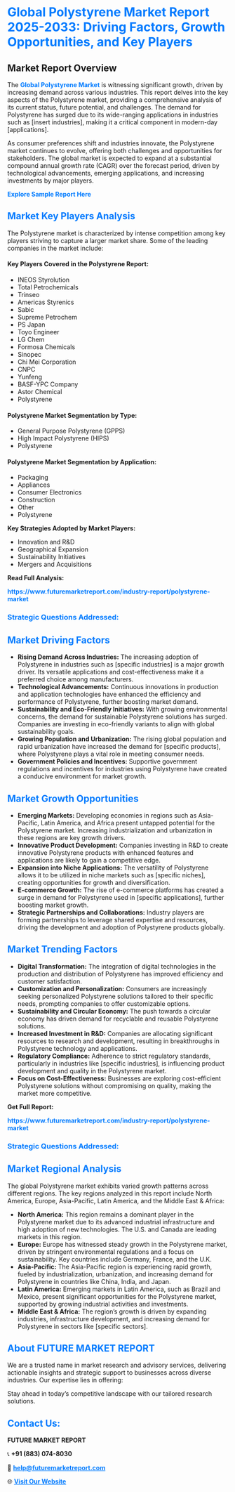<h1 style="color: #007BFF;">Global Polystyrene Market Report 2025-2033: Driving Factors, Growth Opportunities, and Key Players</h1>

<section id="overview">
<h2>Market Report Overview</h2>
<p>The <a href="https://www.futuremarketreport.com/industry-report/polystyrene-market" style="color: #007BFF; text-decoration: none;"><strong>Global Polystyrene Market</strong></a> is witnessing significant growth, driven by increasing demand across various industries. This report delves into the key aspects of the Polystyrene market, providing a comprehensive analysis of its current status, future potential, and challenges. The demand for Polystyrene has surged due to its wide-ranging applications in industries such as [insert industries], making it a critical component in modern-day [applications].</p>
<p>As consumer preferences shift and industries innovate, the Polystyrene market continues to evolve, offering both challenges and opportunities for stakeholders. The global market is expected to expand at a substantial compound annual growth rate (CAGR) over the forecast period, driven by technological advancements, emerging applications, and increasing investments by major players.</p>
</section>

<section id="overview">
<p><a href="https://www.futuremarketreport.com/request-sample/reportId=55112" style="color: #007BFF; text-decoration: none;"><strong>Explore Sample Report Here</strong></a></p>
</section>

<section id="key-players">
<h2 style="color: #007BFF;">Market Key Players Analysis</h2>
<p>The Polystyrene market is characterized by intense competition among key players striving to capture a larger market share. Some of the leading companies in the market include:</p>
<h4>Key Players Covered in the Polystyrene Report:</h4>
<ul><li>INEOS Styrolution</li><li>Total Petrochemicals</li><li>Trinseo</li><li>Americas Styrenics</li><li>Sabic</li><li>Supreme Petrochem</li><li>PS Japan</li><li>Toyo Engineer</li><li>LG Chem</li><li>Formosa Chemicals</li><li>Sinopec</li><li>Chi Mei Corporation</li><li>CNPC</li><li>Yunfeng</li><li>BASF-YPC Company</li><li>Astor Chemical</li><li>Polystyrene</li></ul>
<h4>Polystyrene Market Segmentation by Type:</h4>
<ul><li>General Purpose Polystyrene (GPPS)</li><li>High Impact Polystyrene (HIPS)</li><li>Polystyrene</li></ul>

<h4>Polystyrene Market Segmentation by Application:</h4>
<ul><li>Packaging</li><li>Appliances</li><li>Consumer Electronics</li><li>Construction</li><li>Other</li><li>Polystyrene</li></ul>
<p><strong>Key Strategies Adopted by Market Players:</strong></p>
<ul>
<li>Innovation and R&D</li>
<li>Geographical Expansion</li>
<li>Sustainability Initiatives</li>
<li>Mergers and Acquisitions</li>
</ul>
</section>

<section>
<p><strong>Read Full Analysis: </strong></p><a href="https://www.futuremarketreport.com/industry-report/polystyrene-market" style="color: #007BFF; text-decoration: none;"><strong>https://www.futuremarketreport.com/industry-report/polystyrene-market</strong></a>
<h3 style="color: #007BFF;">Strategic Questions Addressed:</h3>
</section>

<section id="driving-factors">
<h2 style="color: #007BFF;">Market Driving Factors</h2>
<ul>
<li><strong>Rising Demand Across Industries:</strong> The increasing adoption of Polystyrene in industries such as [specific industries] is a major growth driver. Its versatile applications and cost-effectiveness make it a preferred choice among manufacturers.</li>
<li><strong>Technological Advancements:</strong> Continuous innovations in production and application technologies have enhanced the efficiency and performance of Polystyrene, further boosting market demand.</li>
<li><strong>Sustainability and Eco-Friendly Initiatives:</strong> With growing environmental concerns, the demand for sustainable Polystyrene solutions has surged. Companies are investing in eco-friendly variants to align with global sustainability goals.</li>
<li><strong>Growing Population and Urbanization:</strong> The rising global population and rapid urbanization have increased the demand for [specific products], where Polystyrene plays a vital role in meeting consumer needs.</li>
<li><strong>Government Policies and Incentives:</strong> Supportive government regulations and incentives for industries using Polystyrene have created a conducive environment for market growth.</li>
</ul>
</section>

<section id="growth-opportunities">
<h2 style="color: #007BFF;">Market Growth Opportunities</h2>
<ul>
<li><strong>Emerging Markets:</strong> Developing economies in regions such as Asia-Pacific, Latin America, and Africa present untapped potential for the Polystyrene market. Increasing industrialization and urbanization in these regions are key growth drivers.</li>
<li><strong>Innovative Product Development:</strong> Companies investing in R&D to create innovative Polystyrene products with enhanced features and applications are likely to gain a competitive edge.</li>
<li><strong>Expansion into Niche Applications:</strong> The versatility of Polystyrene allows it to be utilized in niche markets such as [specific niches], creating opportunities for growth and diversification.</li>
<li><strong>E-commerce Growth:</strong> The rise of e-commerce platforms has created a surge in demand for Polystyrene used in [specific applications], further boosting market growth.</li>
<li><strong>Strategic Partnerships and Collaborations:</strong> Industry players are forming partnerships to leverage shared expertise and resources, driving the development and adoption of Polystyrene products globally.</li>
</ul>
</section>

<section id="trending-factors">
<h2 style="color: #007BFF;">Market Trending Factors</h2>
<ul>
<li><strong>Digital Transformation:</strong> The integration of digital technologies in the production and distribution of Polystyrene has improved efficiency and customer satisfaction.</li>
<li><strong>Customization and Personalization:</strong> Consumers are increasingly seeking personalized Polystyrene solutions tailored to their specific needs, prompting companies to offer customizable options.</li>
<li><strong>Sustainability and Circular Economy:</strong> The push towards a circular economy has driven demand for recyclable and reusable Polystyrene solutions.</li>
<li><strong>Increased Investment in R&D:</strong> Companies are allocating significant resources to research and development, resulting in breakthroughs in Polystyrene technology and applications.</li>
<li><strong>Regulatory Compliance:</strong> Adherence to strict regulatory standards, particularly in industries like [specific industries], is influencing product development and quality in the Polystyrene market.</li>
<li><strong>Focus on Cost-Effectiveness:</strong> Businesses are exploring cost-efficient Polystyrene solutions without compromising on quality, making the market more competitive.</li>
</ul>
</section>

<section>
<p><strong>Get Full Report: </strong></p><a href="https://www.futuremarketreport.com/industry-report/polystyrene-market" style="color: #007BFF; text-decoration: none;"><strong>https://www.futuremarketreport.com/industry-report/polystyrene-market</strong></a>
<h3 style="color: #007BFF;">Strategic Questions Addressed:</h3>
</section>


<section id="regional-analysis">
<h2 style="color: #007BFF;">Market Regional Analysis</h2>
<p>The global Polystyrene market exhibits varied growth patterns across different regions. The key regions analyzed in this report include North America, Europe, Asia-Pacific, Latin America, and the Middle East & Africa:</p>
<ul>
<li><strong>North America:</strong> This region remains a dominant player in the Polystyrene market due to its advanced industrial infrastructure and high adoption of new technologies. The U.S. and Canada are leading markets in this region.</li>
<li><strong>Europe:</strong> Europe has witnessed steady growth in the Polystyrene market, driven by stringent environmental regulations and a focus on sustainability. Key countries include Germany, France, and the U.K.</li>
<li><strong>Asia-Pacific:</strong> The Asia-Pacific region is experiencing rapid growth, fueled by industrialization, urbanization, and increasing demand for Polystyrene in countries like China, India, and Japan.</li>
<li><strong>Latin America:</strong> Emerging markets in Latin America, such as Brazil and Mexico, present significant opportunities for the Polystyrene market, supported by growing industrial activities and investments.</li>
<li><strong>Middle East & Africa:</strong> The region’s growth is driven by expanding industries, infrastructure development, and increasing demand for Polystyrene in sectors like [specific sectors].</li>
</ul>
</section>

<footer>
<h2 style="color: #007BFF;">About FUTURE MARKET REPORT</h2>
<p>We are a trusted name in market research and advisory services, delivering actionable insights and strategic support to businesses across diverse industries. Our expertise lies in offering:</p>

<p>Stay ahead in today’s competitive landscape with our tailored research solutions.</p>

<h2 style="color: #007BFF;">Contact Us:</h2>
<p><strong>FUTURE MARKET REPORT</strong></p>
<p>📞 <strong>+91 (883) 074-8030</strong></p>
<p>📧 <strong><a href="mailto:help@futuremarketreport.com" style="color: #007BFF;">help@futuremarketreport.com</a></strong></p>
<p>🌐 <strong><a href="https://www.futuremarketreport.com/" style="color: #007BFF;">Visit Our Website</a></strong></p>
</footer>